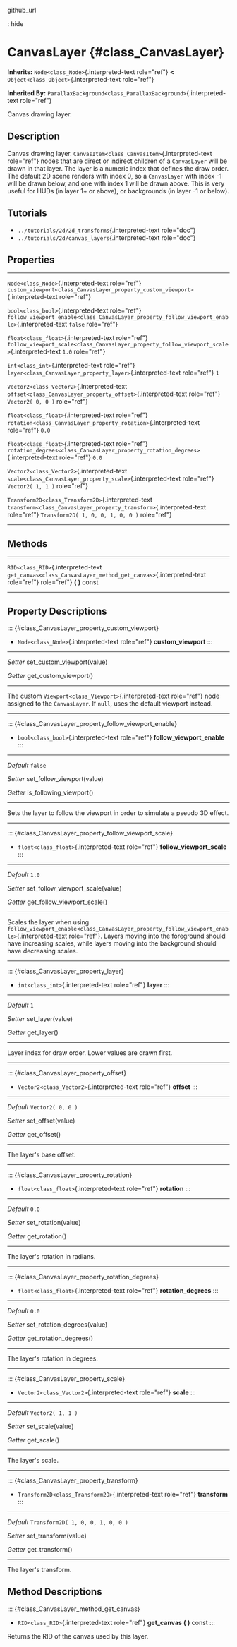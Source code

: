 github\_url

:   hide

CanvasLayer {#class_CanvasLayer}
===========

**Inherits:** `Node<class_Node>`{.interpreted-text role="ref"} **\<**
`Object<class_Object>`{.interpreted-text role="ref"}

**Inherited By:**
`ParallaxBackground<class_ParallaxBackground>`{.interpreted-text
role="ref"}

Canvas drawing layer.

Description
-----------

Canvas drawing layer. `CanvasItem<class_CanvasItem>`{.interpreted-text
role="ref"} nodes that are direct or indirect children of a
`CanvasLayer` will be drawn in that layer. The layer is a numeric index
that defines the draw order. The default 2D scene renders with index 0,
so a `CanvasLayer` with index -1 will be drawn below, and one with index
1 will be drawn above. This is very useful for HUDs (in layer 1+ or
above), or backgrounds (in layer -1 or below).

Tutorials
---------

-   `../tutorials/2d/2d_transforms`{.interpreted-text role="doc"}
-   `../tutorials/2d/canvas_layers`{.interpreted-text role="doc"}

Properties
----------

  ---------------------------------------------------- ----------------------------------------------------------------------------------------------- -----------------------------------
  `Node<class_Node>`{.interpreted-text role="ref"}     `custom_viewport<class_CanvasLayer_property_custom_viewport>`{.interpreted-text role="ref"}     

  `bool<class_bool>`{.interpreted-text role="ref"}     `follow_viewport_enable<class_CanvasLayer_property_follow_viewport_enable>`{.interpreted-text   `false`
                                                       role="ref"}                                                                                     

  `float<class_float>`{.interpreted-text role="ref"}   `follow_viewport_scale<class_CanvasLayer_property_follow_viewport_scale>`{.interpreted-text     `1.0`
                                                       role="ref"}                                                                                     

  `int<class_int>`{.interpreted-text role="ref"}       `layer<class_CanvasLayer_property_layer>`{.interpreted-text role="ref"}                         `1`

  `Vector2<class_Vector2>`{.interpreted-text           `offset<class_CanvasLayer_property_offset>`{.interpreted-text role="ref"}                       `Vector2( 0, 0 )`
  role="ref"}                                                                                                                                          

  `float<class_float>`{.interpreted-text role="ref"}   `rotation<class_CanvasLayer_property_rotation>`{.interpreted-text role="ref"}                   `0.0`

  `float<class_float>`{.interpreted-text role="ref"}   `rotation_degrees<class_CanvasLayer_property_rotation_degrees>`{.interpreted-text role="ref"}   `0.0`

  `Vector2<class_Vector2>`{.interpreted-text           `scale<class_CanvasLayer_property_scale>`{.interpreted-text role="ref"}                         `Vector2( 1, 1 )`
  role="ref"}                                                                                                                                          

  `Transform2D<class_Transform2D>`{.interpreted-text   `transform<class_CanvasLayer_property_transform>`{.interpreted-text role="ref"}                 `Transform2D( 1, 0, 0, 1, 0, 0 )`
  role="ref"}                                                                                                                                          
  ---------------------------------------------------- ----------------------------------------------------------------------------------------------- -----------------------------------

Methods
-------

  ------------------------------------ ---------------------------------------------------------------------
  `RID<class_RID>`{.interpreted-text   `get_canvas<class_CanvasLayer_method_get_canvas>`{.interpreted-text
  role="ref"}                          role="ref"} **(** **)** const

  ------------------------------------ ---------------------------------------------------------------------

Property Descriptions
---------------------

::: {#class_CanvasLayer_property_custom_viewport}
-   `Node<class_Node>`{.interpreted-text role="ref"}
    **custom\_viewport**
:::

  ---------- ------------------------------
  *Setter*   set\_custom\_viewport(value)

  *Getter*   get\_custom\_viewport()
  ---------- ------------------------------

The custom `Viewport<class_Viewport>`{.interpreted-text role="ref"} node
assigned to the `CanvasLayer`. If `null`, uses the default viewport
instead.

------------------------------------------------------------------------

::: {#class_CanvasLayer_property_follow_viewport_enable}
-   `bool<class_bool>`{.interpreted-text role="ref"}
    **follow\_viewport\_enable**
:::

  ----------- ------------------------------
  *Default*   `false`

  *Setter*    set\_follow\_viewport(value)

  *Getter*    is\_following\_viewport()
  ----------- ------------------------------

Sets the layer to follow the viewport in order to simulate a pseudo 3D
effect.

------------------------------------------------------------------------

::: {#class_CanvasLayer_property_follow_viewport_scale}
-   `float<class_float>`{.interpreted-text role="ref"}
    **follow\_viewport\_scale**
:::

  ----------- -------------------------------------
  *Default*   `1.0`

  *Setter*    set\_follow\_viewport\_scale(value)

  *Getter*    get\_follow\_viewport\_scale()
  ----------- -------------------------------------

Scales the layer when using
`follow_viewport_enable<class_CanvasLayer_property_follow_viewport_enable>`{.interpreted-text
role="ref"}. Layers moving into the foreground should have increasing
scales, while layers moving into the background should have decreasing
scales.

------------------------------------------------------------------------

::: {#class_CanvasLayer_property_layer}
-   `int<class_int>`{.interpreted-text role="ref"} **layer**
:::

  ----------- -------------------
  *Default*   `1`

  *Setter*    set\_layer(value)

  *Getter*    get\_layer()
  ----------- -------------------

Layer index for draw order. Lower values are drawn first.

------------------------------------------------------------------------

::: {#class_CanvasLayer_property_offset}
-   `Vector2<class_Vector2>`{.interpreted-text role="ref"} **offset**
:::

  ----------- ---------------------
  *Default*   `Vector2( 0, 0 )`

  *Setter*    set\_offset(value)

  *Getter*    get\_offset()
  ----------- ---------------------

The layer\'s base offset.

------------------------------------------------------------------------

::: {#class_CanvasLayer_property_rotation}
-   `float<class_float>`{.interpreted-text role="ref"} **rotation**
:::

  ----------- ----------------------
  *Default*   `0.0`

  *Setter*    set\_rotation(value)

  *Getter*    get\_rotation()
  ----------- ----------------------

The layer\'s rotation in radians.

------------------------------------------------------------------------

::: {#class_CanvasLayer_property_rotation_degrees}
-   `float<class_float>`{.interpreted-text role="ref"}
    **rotation\_degrees**
:::

  ----------- -------------------------------
  *Default*   `0.0`

  *Setter*    set\_rotation\_degrees(value)

  *Getter*    get\_rotation\_degrees()
  ----------- -------------------------------

The layer\'s rotation in degrees.

------------------------------------------------------------------------

::: {#class_CanvasLayer_property_scale}
-   `Vector2<class_Vector2>`{.interpreted-text role="ref"} **scale**
:::

  ----------- ---------------------
  *Default*   `Vector2( 1, 1 )`

  *Setter*    set\_scale(value)

  *Getter*    get\_scale()
  ----------- ---------------------

The layer\'s scale.

------------------------------------------------------------------------

::: {#class_CanvasLayer_property_transform}
-   `Transform2D<class_Transform2D>`{.interpreted-text role="ref"}
    **transform**
:::

  ----------- -------------------------------------
  *Default*   `Transform2D( 1, 0, 0, 1, 0, 0 )`

  *Setter*    set\_transform(value)

  *Getter*    get\_transform()
  ----------- -------------------------------------

The layer\'s transform.

Method Descriptions
-------------------

::: {#class_CanvasLayer_method_get_canvas}
-   `RID<class_RID>`{.interpreted-text role="ref"} **get\_canvas** **(**
    **)** const
:::

Returns the RID of the canvas used by this layer.
